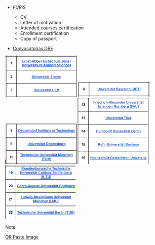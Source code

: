 
- _FUBiS_
	- CV
	- Letter of motivation
	- Attended courses certification
	- Enrollment certification
	- Copy of passport

- [Convocatorias DRE](https://drive.google.com/file/d/1C8zcdhBNvdopqvMMlKVbyPu2kBZ4zIS4/view)

![](attachments/Pasted%20image%2020230913195142.png)
![](attachments/Pasted%20image%2020230913195202.png)
![](attachments/Pasted%20image%2020230913195234.png)
![](attachments/Pasted%20image%2020230913195308.png)
![](attachments/Pasted%20image%2020230913195508.png)


>[!Note]
>[QR Paste Image](https://qr-code-scanner.net/#paste)

